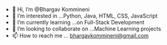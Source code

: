 - 👋 Hi, I’m @Bhargav Kommineni
- 👀 I’m interested in ...Python, Java, HTML, CSS, JavaScript
- 🌱 I’m currently learning ...on Full-Stack Development
- 💞️ I’m looking to collaborate on ...Machine Learning projects
- 📫 How to reach me ...  bhargavkommineni@gmail.com

<!---
Bhargav19022001/Bhargav19022001 is a ✨ special ✨ repository because its `README.md` (this file) appears on your GitHub profile.
You can click the Preview link to take a look at your changes.
--->
